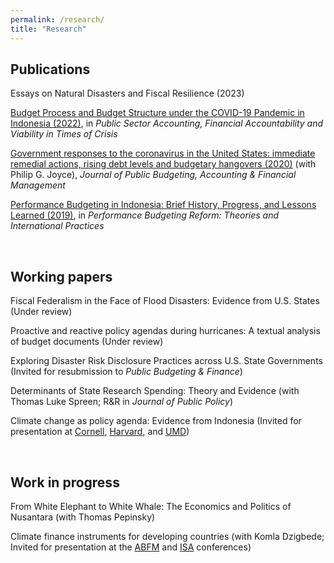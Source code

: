 ```yaml
---
permalink: /research/
title: "Research"
---
```


Publications
---
Essays on Natural Disasters and Fiscal Resilience (2023)

[Budget Process and Budget Structure under the COVID-19 Pandemic in Indonesia (2022)](https://docs.google.com/gview?embedded=true&url=https://asuryoprabowo.github.io/files/2022_SuryoPrabowo.pdf), in _Public Sector Accounting, Financial Accountability and Viability in Times of Crisis_

[Government responses to the coronavirus in the United States: immediate remedial actions, rising debt levels and budgetary hangovers (2020)](https://docs.google.com/gview?embedded=true&url=https://asuryoprabowo.github.io/files/2020_Joyce_SuryoPrabowo.pdf) (with Philip G. Joyce), _Journal of Public Budgeting, Accounting & Financial Management_

[Performance Budgeting in Indonesia: Brief History, Progress, and Lessons Learned (2019)](https://docs.google.com/gview?embedded=true&url=https://asuryoprabowo.github.io/files/2019_SuryoPrabowo.pdf), in _Performance Budgeting Reform: Theories and International Practices_

<br />

Working papers
---
Fiscal Federalism in the Face of Flood Disasters: Evidence from U.S. States (Under review)

Proactive and reactive policy agendas during hurricanes: A textual analysis of budget documents (Under review)

Exploring Disaster Risk Disclosure Practices across U.S. State Governments (Invited for resubmission to _Public Budgeting & Finance_)

Determinants of State Research Spending: Theory and Evidence (with Thomas Luke Spreen; R&R in _Journal of Public Policy_)

Climate change as policy agenda: Evidence from Indonesia (Invited for presentation at [Cornell](https://events.cornell.edu/event/climate_change_as_policy_agenda_evidence_from_indonesia), [Harvard](https://chinaproject.harvard.edu/event/climate-resilience), and [UMD](https://spp.umd.edu/events/conference-indonesias-place-addressing-climate-change-southeast-asia))

<br />

Work in progress
---
From White Elephant to White Whale: The Economics and Politics of Nusantara (with Thomas Pepinsky)

Climate finance instruments for developing countries (with Komla Dzigbede; Invited for presentation at the [ABFM](https://abfm.org/annual-conference-2024/) and [ISA](https://www.isanet.org/Conferences/Virtual-2024) conferences)
